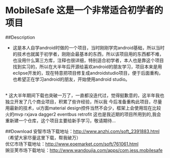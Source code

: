 # MobileSafe  这是一个非常适合初学者的项目
##Description
* 这是本人自学android时做的一个项目，当时刚刚学完android基础，所以当时的技术也就属于初学者，刚刚会最基本的东西，所以该项目用的东西都不难，也没用什么第三方库，注释也很详细，特别适合初学者，本人也是靠这个项目找到实习的，所以在大半年后开源给喜欢android的朋友学习，项目本来是用eclipse开发的，现在特意把项目修复成androidstudio项目，便于后面重构，也希望正在学习android的朋友，开始使用android studio。<br>
<br>
* 这大半年期间下载也突破一万了，一直都没迭代过，觉得挺歉意的，这半年我也独立开发了几个商业项目，积累了些许经验，所以我
今后准备重构此项目，尽量用最新的技术，ui方面material design控件当然不会少，框架上会使用现在比较火的mvp rxjava dagger2 
eventbus retrofit 这也是我近期的项目所用到的,我会重新建一个仓库，这个项目主要给新手学习，敬请期待...<br>

##Download
  安智市场下载地址：http://www.anzhi.com/soft_2391883.html （希望大家尽量这里下载，帮我破万）<br>
  优亿市场下载地址：http://www.eoemarket.com/soft/761061.html<br>
  豌豆荚市场下载地址：http://www.wandoujia.com/apps/com.jess.mobilesafe<br>
  
  
